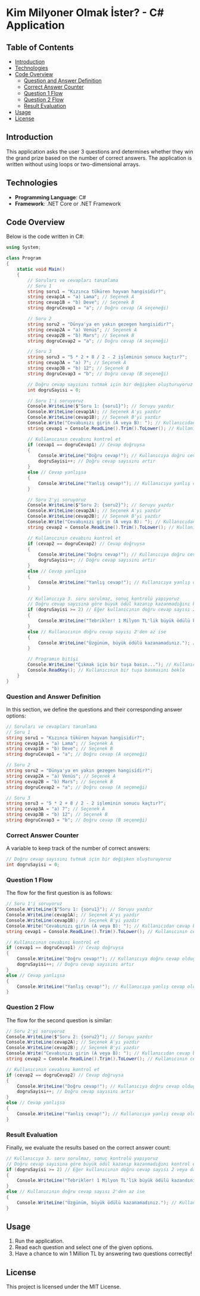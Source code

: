 # Kim Milyoner Olmak İster? - C# Application

## Table of Contents
- [Introduction](#introduction)
- [Technologies](#technologies)
- [Code Overview](#code-overview)
  - [Question and Answer Definition](#question-and-answer-definition)
  - [Correct Answer Counter](#correct-answer-counter)
  - [Question 1 Flow](#question-1-flow)
  - [Question 2 Flow](#question-2-flow)
  - [Result Evaluation](#result-evaluation)
- [Usage](#usage)
- [License](#license)

## Introduction

This application asks the user 3 questions and determines whether they win the grand prize based on the number of correct answers. The application is written without using loops or two-dimensional arrays.

## Technologies

- **Programming Language**: C#
- **Framework**: .NET Core or .NET Framework

## Code Overview

Below is the code written in C#:

```csharp
using System;

class Program
{
    static void Main()
    {
        // Soruları ve cevapları tanımlama
        // Soru 1
        string soru1 = "Kızınca tüküren hayvan hangisidir?";
        string cevap1A = "a) Lama"; // Seçenek A
        string cevap1B = "b) Deve"; // Seçenek B
        string dogruCevap1 = "a"; // Doğru cevap (A seçeneği)

        // Soru 2
        string soru2 = "Dünya'ya en yakın gezegen hangisidir?";
        string cevap2A = "a) Venüs"; // Seçenek A
        string cevap2B = "b) Mars"; // Seçenek B
        string dogruCevap2 = "a"; // Doğru cevap (A seçeneği)

        // Soru 3
        string soru3 = "5 * 2 + 8 / 2 - 2 işleminin sonucu kaçtır?";
        string cevap3A = "a) 7"; // Seçenek A
        string cevap3B = "b) 12"; // Seçenek B
        string dogruCevap3 = "b"; // Doğru cevap (B seçeneği)

        // Doğru cevap sayısını tutmak için bir değişken oluşturuyoruz
        int dogruSayisi = 0;

        // Soru 1'i soruyoruz
        Console.WriteLine($"Soru 1: {soru1}"); // Soruyu yazdır
        Console.WriteLine(cevap1A); // Seçenek A'yı yazdır
        Console.WriteLine(cevap1B); // Seçenek B'yi yazdır
        Console.Write("Cevabınızı girin (A veya B): "); // Kullanıcıdan cevap bekliyoruz
        string cevap1 = Console.ReadLine().Trim().ToLower(); // Kullanıcının cevabını al ve küçük harfe çevir

        // Kullanıcının cevabını kontrol et
        if (cevap1 == dogruCevap1) // Cevap doğruysa
        {
            Console.WriteLine("Doğru cevap!"); // Kullanıcıya doğru cevap olduğunu bildir
            dogruSayisi++; // Doğru cevap sayısını artır
        }
        else // Cevap yanlışsa
        {
            Console.WriteLine("Yanlış cevap!"); // Kullanıcıya yanlış cevap olduğunu bildir
        }

        // Soru 2'yi soruyoruz
        Console.WriteLine($"Soru 2: {soru2}"); // Soruyu yazdır
        Console.WriteLine(cevap2A); // Seçenek A'yı yazdır
        Console.WriteLine(cevap2B); // Seçenek B'yi yazdır
        Console.Write("Cevabınızı girin (A veya B): "); // Kullanıcıdan cevap bekliyoruz
        string cevap2 = Console.ReadLine().Trim().ToLower(); // Kullanıcının cevabını al ve küçük harfe çevir

        // Kullanıcının cevabını kontrol et
        if (cevap2 == dogruCevap2) // Cevap doğruysa
        {
            Console.WriteLine("Doğru cevap!"); // Kullanıcıya doğru cevap olduğunu bildir
            dogruSayisi++; // Doğru cevap sayısını artır
        }
        else // Cevap yanlışsa
        {
            Console.WriteLine("Yanlış cevap!"); // Kullanıcıya yanlış cevap olduğunu bildir
        }

        // Kullanıcıya 3. soru sorulmaz, sonuç kontrolü yapıyoruz
        // Doğru cevap sayısına göre büyük ödül kazanıp kazanmadığını kontrol ediyoruz
        if (dogruSayisi >= 2) // Eğer kullanıcının doğru cevap sayısı 2 veya daha fazla ise
        {
            Console.WriteLine("Tebrikler! 1 Milyon TL'lik büyük ödülü kazandınız!"); // Kullanıcıya ödül kazandığını bildir
        }
        else // Kullanıcının doğru cevap sayısı 2'den az ise
        {
            Console.WriteLine("Üzgünüm, büyük ödülü kazanamadınız."); // Kullanıcıya ödülü kazanamadığını bildir
        }

        // Programın bitişi
        Console.WriteLine("Çıkmak için bir tuşa basın..."); // Kullanıcıya çıkmak için bir tuşa basmasını söyle
        Console.ReadKey(); // Kullanıcının bir tuşa basmasını bekle
    }
}
```

### Question and Answer Definition

In this section, we define the questions and their corresponding answer options:

```csharp
// Soruları ve cevapları tanımlama
// Soru 1
string soru1 = "Kızınca tüküren hayvan hangisidir?";
string cevap1A = "a) Lama"; // Seçenek A
string cevap1B = "b) Deve"; // Seçenek B
string dogruCevap1 = "a"; // Doğru cevap (A seçeneği)

// Soru 2
string soru2 = "Dünya'ya en yakın gezegen hangisidir?";
string cevap2A = "a) Venüs"; // Seçenek A
string cevap2B = "b) Mars"; // Seçenek B
string dogruCevap2 = "a"; // Doğru cevap (A seçeneği)

// Soru 3
string soru3 = "5 * 2 + 8 / 2 - 2 işleminin sonucu kaçtır?";
string cevap3A = "a) 7"; // Seçenek A
string cevap3B = "b) 12"; // Seçenek B
string dogruCevap3 = "b"; // Doğru cevap (B seçeneği)
```

### Correct Answer Counter

A variable to keep track of the number of correct answers:

```csharp
// Doğru cevap sayısını tutmak için bir değişken oluşturuyoruz
int dogruSayisi = 0;
```

### Question 1 Flow

The flow for the first question is as follows:

```csharp
// Soru 1'i soruyoruz
Console.WriteLine($"Soru 1: {soru1}"); // Soruyu yazdır
Console.WriteLine(cevap1A); // Seçenek A'yı yazdır
Console.WriteLine(cevap1B); // Seçenek B'yi yazdır
Console.Write("Cevabınızı girin (A veya B): "); // Kullanıcıdan cevap bekliyoruz
string cevap1 = Console.ReadLine().Trim().ToLower(); // Kullanıcının cevabını al ve küçük harfe çevir

// Kullanıcının cevabını kontrol et
if (cevap1 == dogruCevap1) // Cevap doğruysa
{
    Console.WriteLine("Doğru cevap!"); // Kullanıcıya doğru cevap olduğunu bildir
    dogruSayisi++; // Doğru cevap sayısını artır
}
else // Cevap yanlışsa
{
    Console.WriteLine("Yanlış cevap!"); // Kullanıcıya yanlış cevap olduğunu bildir
}
```

### Question 2 Flow

The flow for the second question is similar:

```csharp
// Soru 2'yi soruyoruz
Console.WriteLine($"Soru 2: {soru2}"); // Soruyu yazdır
Console.WriteLine(cevap2A); // Seçenek A'yı yazdır
Console.WriteLine(cevap2B); // Seçenek B'yi yazdır
Console.Write("Cevabınızı girin (A veya B): "); // Kullanıcıdan cevap bekliyoruz
string cevap2 = Console.ReadLine().Trim().ToLower(); // Kullanıcının cevabını al ve küçük harfe çevir

// Kullanıcının cevabını kontrol et
if (cevap2 == dogruCevap2) // Cevap doğruysa
{
    Console.WriteLine("Doğru cevap!"); // Kullanıcıya doğru cevap olduğunu bildir
    dogruSayisi++; // Doğru cevap sayısını artır
}
else // Cevap yanlışsa
{
    Console.WriteLine("Yanlış cevap!"); // Kullanıcıya yanlış cevap olduğunu bildir
}
```

### Result Evaluation

Finally, we evaluate the results based on the correct answer count:

```csharp
// Kullanıcıya 3. soru sorulmaz, sonuç kontrolü yapıyoruz
// Doğru cevap sayısına göre büyük ödül kazanıp kazanmadığını kontrol ediyoruz
if (dogruSayisi >= 2) // Eğer kullanıcının doğru cevap sayısı 2 veya daha fazla ise
{
    Console.WriteLine("Tebrikler! 1 Milyon TL'lik büyük ödülü kazandınız!"); // Kullanıcıya ödül kazandığını bildir
}
else // Kullanıcının doğru cevap sayısı 2'den az ise
{
    Console.WriteLine("Üzgünüm, büyük ödülü kazanamadınız."); // Kullanıcıya ödülü kazanamadığını bildir
}
```

## Usage

1. Run the application.
2. Read each question and select one of the given options.
3. Have a chance to win 1 Million TL by answering two questions correctly!

## License

This project is licensed under the MIT License.
